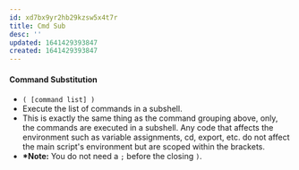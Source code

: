 ```yaml
---
id: xd7bx9yr2hb29kzsw5x4t7r
title: Cmd Sub
desc: ''
updated: 1641429393847
created: 1641429393847
---
```



#### Command Substitution

- `( [command list] )`
- Execute the list of commands in a subshell.
- This is exactly the same thing as the command grouping above, only, the commands are executed in a subshell. Any code that affects the environment such as variable assignments, cd, export, etc. do not affect the main script's environment but are scoped within the brackets.
- **\*Note:** You do not need a `;` before the closing `)`.
